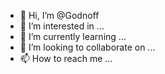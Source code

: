 - 👋 Hi, I’m @Godnoff
- 👀 I’m interested in ...
- 🌱 I’m currently learning ...
- 💞️ I’m looking to collaborate on ...
- 📫 How to reach me ...

<!---
Godnoff/Godnoff is a ✨ special ✨ repository because its `README.md` (this file) appears on your GitHub profile.
You can click the Preview link to take a look at your changes.
--->
